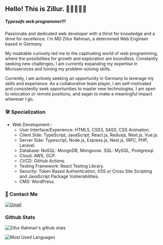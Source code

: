 ## Hello! This is Zillur. :star2::star2::star2::star2::star2:
##### Typesafe web programmer!!!

Passionate and dedicated web developer with a thirst for knowledge and a drive for excellence. I'm MD Zillur Rahman, a determined Web Engineer based in Germany.

My insatiable curiosity led me to the captivating world of web programming, where the possibilities for growth and exploration are boundless. Constantly seeking new challenges, I am currently expanding my expertise in Microservices and honing my problem-solving skills.

Currently, I am actively seeking an opportunity in Germany to leverage my skills and experience. As a collaborative team player, I am self-motivated and consistently seek opportunities to master new technologies. I am open to relocation or remote positions, and eager to make a meaningful impact wherever I go.


### 🛠 Specialization

* Web Development:-
    * User Interface/Experience: HTML5, CSS3, SASS, CSS Animation.
    * Client Side: TypeScript, JavaScript, React.js, Reduxjs, Next.js, Vue.js.
    * Server Side: Typescript, Node.js, Express.js, Nest.js, tRPC, PHP, Laravel.
    * Database: NoSQL: MongoDB, Mongoose. SQL: MySQL, Postgresql.
    * Cloud: AWS, GCP.
    * CI/CD: GitHub Actions.
    * Testing Framework: React Testing Library.
    * Security: Token Based Authentication, XSS or Cross Site Scripting and JavaScript Package Vulnerabilities.
    * CMS: WordPress.

### 💬 Contact Me
[![Gmail](https://img.shields.io/badge/-zillurdeu@gmail.com-c14438?style=for-the-badge&logo=Gmail&logoColor=white)](mailto:zillurdeu@gmail.com)

### Github Stats
![Zillur Rahman's github stats](https://github-readme-stats.vercel.app/api?username=zillur-rgb&count_private=true)

![Most Used Languages](https://github-readme-stats.vercel.app/api/top-langs/?username=zillur-rgb&layout=compact&count_private=true)

<!--
**zillur-rgb/zillur-rgb** is a ✨ _special_ ✨ repository because its `README.md` (this file) appears on your GitHub profile.

Here are some ideas to get you started:

- 🔭 I’m currently working on ...
- 🌱 I’m currently learning ...
- 👯 I’m looking to collaborate on ...
- 🤔 I’m looking for help with ...
- 💬 Ask me about ...
- 📫 How to reach me: ...
- 😄 Pronouns: ...
- ⚡ Fun fact: ...
-->
